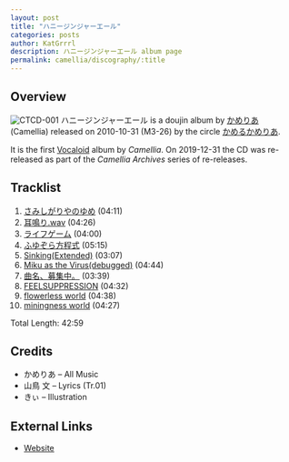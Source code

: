 ```yaml
---
layout: post
title: "ハニージンジャーエール"
categories: posts
author: KatGrrrl
description: ハニージンジャーエール album page
permalink: camellia/discography/:title
---
```


## Overview

![CTCD-001](/assets/images/camellia/albums/CTCD-001.png)
ハニージンジャーエール is a doujin album by [かめりあ](<{% link postsWiki/_posts/2023-12-10-camellia.md %}>) (Camellia) released on 2010-10-31 (M3-26) by the circle [かめるかめりあ](#).

It is the first [Vocaloid](https://en.wikipedia.org/wiki/Vocaloid) album by *Camellia*. On 2019-12-31 the CD was re-released as part of the *Camellia Archives* series of re-releases.

## Tracklist

1. [さみしがりやのゆめ](#) (04:11)
2. [耳鳴り.wav](#) (04:26)
3. [ライフゲーム](#) (04:00)
4. [ふゆぞら方程式](#) (05:15)
5. [Sinking(Extended)](#) (03:07)
6. [Miku as the Virus(debugged)](#) (04:44)
7. [曲名、募集中。](#) (03:39)
8. [FEELSUPPRESSION](#) (04:32)
9. [flowerless world](#) (04:38)
10. [miningness world](#) (04:27)

Total Length: 42:59

## Credits

* かめりあ – All Music
* 山鳥 文 – Lyrics (Tr.01)
* きぃ – Illustration

## External Links

* [Website](http://camtek.seesaa.net/article/164523140.html)
